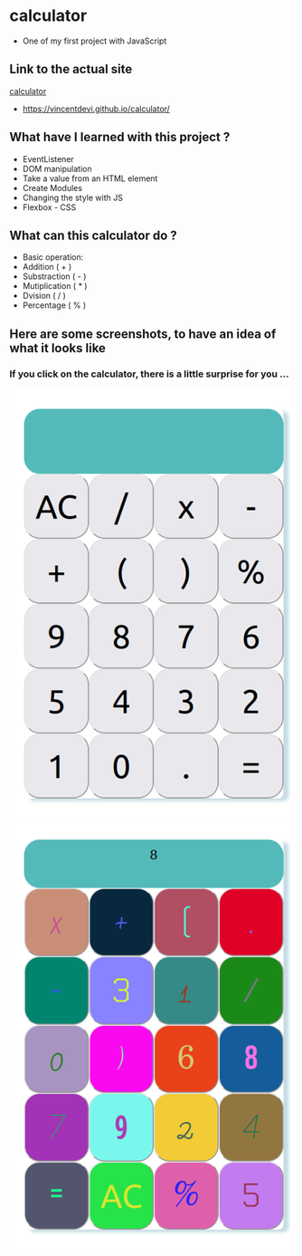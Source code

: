# calculator
* One of my first project with JavaScript

## Link to the actual site
[calculator](https://vincentdevi.github.io/calculator/)
* https://vincentdevi.github.io/calculator/

## What have I learned with this project ?
+ EventListener
+ DOM manipulation
+ Take a value from an HTML element
+ Create Modules
+ Changing the style with JS
+ Flexbox - CSS

## What can this calculator do ?

+ Basic operation:
 + Addition ( + )
 + Substraction ( - )
 + Mutiplication ( * )
 + Dvision ( / )
 + Percentage ( % )
 
 
## Here are some screenshots, to have an idea of what it looks like

### If you click on the calculator, there is a little surprise for you ...

![calculator](calculator.png)
![calculator-clicked](calculator-clicked.png)



